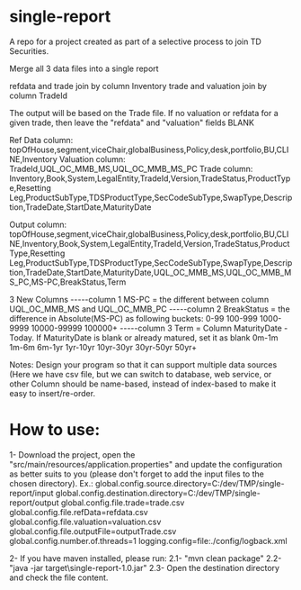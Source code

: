 # single-report
A repo for a project created as part of a selective process to join TD Securities.

Merge all 3 data files into a single report

refdata and trade join by column Inventory
trade and valuation join by column TradeId

The output will be based on the Trade file.  If no valuation or refdata for a given trade, then leave the "refdata" and "valuation" fields BLANK

Ref Data column:
topOfHouse,segment,viceChair,globalBusiness,Policy,desk,portfolio,BU,CLINE,Inventory
Valuation column:
TradeId,UQL_OC_MMB_MS,UQL_OC_MMB_MS_PC
Trade column:
Inventory,Book,System,LegalEntity,TradeId,Version,TradeStatus,ProductType,Resetting Leg,ProductSubType,TDSProductType,SecCodeSubType,SwapType,Description,TradeDate,StartDate,MaturityDate

Output column:
topOfHouse,segment,viceChair,globalBusiness,Policy,desk,portfolio,BU,CLINE,Inventory,Book,System,LegalEntity,TradeId,Version,TradeStatus,ProductType,Resetting Leg,ProductSubType,TDSProductType,SecCodeSubType,SwapType,Description,TradeDate,StartDate,MaturityDate,UQL_OC_MMB_MS,UQL_OC_MMB_MS_PC,MS-PC,BreakStatus,Term


3 New Columns
-----column 1 
MS-PC = the different between column UQL_OC_MMB_MS and UQL_OC_MMB_PC
-----column 2
BreakStatus = the difference in Absolute(MS-PC) as following buckets:
0-99
100-999
1000-9999
10000-99999
100000+
-----column 3
Term = Column MaturityDate - Today. If MaturityDate is blank or already matured, set it as blank
0m-1m
1m-6m
6m-1yr
1yr-10yr
10yr-30yr
30yr-50yr
50yr+

Notes:
Design your program so that it can support multiple data sources (Here we have csv file, but we can switch to database, web service, or other 
Column should be name-based, instead of index-based to make it easy to insert/re-order.


# How to use:
1- Download the project, open the "src/main/resources/application.properties" and update the configuration as better suits to you (please don't forget to add the input files to the chosen directory). Ex.:
    global.config.source.directory=C:/dev/TMP/single-report/input
    global.config.destination.directory=C:/dev/TMP/single-report/output
    global.config.file.trade=trade.csv
    global.config.file.refData=refdata.csv
    global.config.file.valuation=valuation.csv
    global.config.file.outputFile=outputTrade.csv
    global.config.number.of.threads=1
    logging.config=file:./config/logback.xml

2- If you have maven installed, please run:
    2.1- "mvn clean package"
    2.2- "java -jar target\single-report-1.0.jar"
    2.3- Open the destination directory and check the file content.
